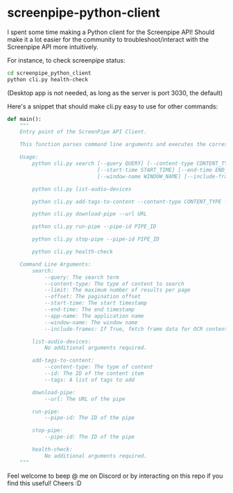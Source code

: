 # screenpipe-python-client
 
I spent some time making a Python client for the Screenpipe API! Should make it a lot easier for the community to troubleshoot/interact with the Screenpipe API more intuitively.

For instance, to check screenpipe status:
```bash
cd screenpipe_python_client
python cli.py health-check
```
(Desktop app is not needed, as long as the server is port 3030, the default)

Here's a snippet that should make cli.py easy to use for other commands:

```python
def main():
    """
    Entry point of the ScreenPipe API Client.

    This function parses command line arguments and executes the corresponding actions based on the provided command.

    Usage:
        python cli.py search [--query QUERY] [--content-type CONTENT_TYPE] [--limit LIMIT] [--offset OFFSET]
                             [--start-time START_TIME] [--end-time END_TIME] [--app-name APP_NAME]
                             [--window-name WINDOW_NAME] [--include-frames]

        python cli.py list-audio-devices

        python cli.py add-tags-to-content --content-type CONTENT_TYPE --id ID --tags TAGS [TAGS ...]

        python cli.py download-pipe --url URL

        python cli.py run-pipe --pipe-id PIPE_ID

        python cli.py stop-pipe --pipe-id PIPE_ID

        python cli.py health-check

    Command Line Arguments:
        search:
            --query: The search term
            --content-type: The type of content to search
            --limit: The maximum number of results per page
            --offset: The pagination offset
            --start-time: The start timestamp
            --end-time: The end timestamp
            --app-name: The application name
            --window-name: The window name
            --include-frames: If True, fetch frame data for OCR content

        list-audio-devices:
            No additional arguments required.

        add-tags-to-content:
            --content-type: The type of content
            --id: The ID of the content item
            --tags: A list of tags to add

        download-pipe:
            --url: The URL of the pipe

        run-pipe:
            --pipe-id: The ID of the pipe

        stop-pipe:
            --pipe-id: The ID of the pipe

        health-check:
            No additional arguments required.
    """
```

Feel welcome to beep @ me on Discord or by interacting on this repo if you find this useful! Cheers :D